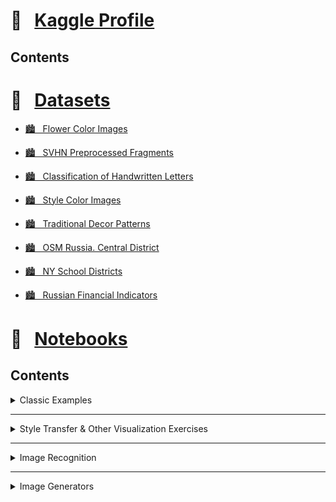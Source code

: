 # &#x1F4D1; &nbsp; [Kaggle Profile](https://www.kaggle.com/olgabelitskaya)

## Contents


# &#x1F4D1; &nbsp; [Datasets](https://www.kaggle.com/olgabelitskaya/datasets)

* [🏙 &nbsp; Flower Color Images](https://www.kaggle.com/olgabelitskaya/flower-color-images)

* [🏙 &nbsp; SVHN Preprocessed Fragments](https://www.kaggle.com/olgabelitskaya/svhn-preproccessed-fragments)

* [🏙 &nbsp; Classification of Handwritten Letters](https://www.kaggle.com/olgabelitskaya/classification-of-handwritten-letters)

* [🏙 &nbsp; Style Color Images](https://www.kaggle.com/olgabelitskaya/style-color-images)

* [🏙 &nbsp; Traditional Decor Patterns](https://www.kaggle.com/olgabelitskaya/traditional-decor-patterns)

* [🏙 &nbsp; OSM Russia. Central District](https://www.kaggle.com/olgabelitskaya/osm-russia-central-district)

* [🏙 &nbsp; NY School Districts](https://www.kaggle.com/olgabelitskaya/ny-school-districts)

* [🏙 &nbsp; Russian Financial Indicators](https://www.kaggle.com/olgabelitskaya/russian-financial-indicators)


# &#x1F4D1; &nbsp; [Notebooks](https://www.kaggle.com/olgabelitskaya/notebooks)

## Contents

<details>
<summary>Classic Examples</summary>

* [&#x1F4D6; Digit Recognition Models #1](https://www.kaggle.com/olgabelitskaya/digit-recognition-models-1)

* [&#x1F4D6; Digit Recognition Models #2](https://www.kaggle.com/olgabelitskaya/digit-recognition-models-2)

* [&#x1F4D6; Digit Recognition Models #3](https://www.kaggle.com/olgabelitskaya/digit-recognition-models-3)

* [&#x1F4D6; Digit Recognition Models R](https://www.kaggle.com/olgabelitskaya/digit-recognition-models-r)

* [&#x1F4D6; Digit Recognition Models R 2](https://www.kaggle.com/olgabelitskaya/digit-recognition-models-r-2)

* [&#x1F4D6; Titanic Survival Exploration](https://www.kaggle.com/olgabelitskaya/titanic-survival-exploration)

* [&#x1F4D6; Predicting Boston Housing Prices](https://www.kaggle.com/olgabelitskaya/boston-housing-prices)

* [&#x1F4D6; Sberbank Russian Housing Market](https://www.kaggle.com/olgabelitskaya/sberbank-russian-housing-market)

* [&#x1F4D6; House Prices: Advanced Regression Techniques](https://www.kaggle.com/olgabelitskaya/regressors)

</details>

---

<details>
<summary> Style Transfer & Other Visualization Exercises</summary>

* [&#x1F4D6; Mixed Styles](https://www.kaggle.com/olgabelitskaya/mixed-styles)

* [&#x1F4D6; Mixed Styles 2](https://www.kaggle.com/olgabelitskaya/mixed-styles-2)

* [&#x1F4D6; OpenCV Cookbook](https://www.kaggle.com/olgabelitskaya/opencv-cookbook)

* [&#x1F4D6; Plotting Exercises](https://www.kaggle.com/olgabelitskaya/plotting-exercises)

* [&#x1F4D6; Plotting Exercises 2](https://www.kaggle.com/olgabelitskaya/plotting-exercises-2)

* [&#x1F4D6; Plotting Exercises 3](https://www.kaggle.com/olgabelitskaya/plotting-exercises-3)

* [&#x1F4D6; Plotting Exercises R](https://www.kaggle.com/olgabelitskaya/plotting-exercises-r)

* [&#x1F4D6; Plotting Exercises R 2](https://www.kaggle.com/olgabelitskaya/plotting-exercises-r-2)

</details>

---

<details>
<summary> Image Recognition</summary>

* [&#x1F4D6; The Dataset of Flower Images](https://www.kaggle.com/olgabelitskaya/the-dataset-of-flower-images)

* [&#x1F4D6; The Data Set of Flower Images (R)](https://www.kaggle.com/olgabelitskaya/the-data-set-of-flower-images-r)

* [&#x1F4D6; Flower Images. Keras Applications](https://www.kaggle.com/olgabelitskaya/flower-images-keras-applications)

* [&#x1F4D6; Preprocessing of Style Color Images](https://www.kaggle.com/olgabelitskaya/preprocessing-of-style-color-images)

* [&#x1F4D6; Multi-Label Classification Models](https://www.kaggle.com/olgabelitskaya/multi-label-classification-models)

</details>

---

<details>
<summary> Image Generators</summary>

* https://www.kaggle.com/olgabelitskaya/image-generator
* https://www.kaggle.com/olgabelitskaya/image-generator-2
* https://www.kaggle.com/olgabelitskaya/image-generator-3
* https://www.kaggle.com/olgabelitskaya/image-generator-4

<details>
